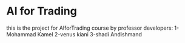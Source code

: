 # AI for Trading
this is the project for AIforTrading course by professor 
developers:
1-Mohammad Kamel
2-venus kiani
3-shadi Andishmand
